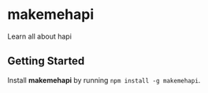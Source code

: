 # makemehapi

Learn all about hapi

## Getting Started
Install **makemehapi** by running  `npm install -g makemehapi`.

